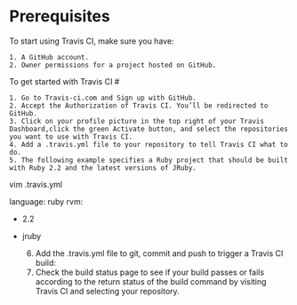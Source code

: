 # Prerequisites #

To start using Travis CI, make sure you have:

    1. A GitHub account.
    2. Owner permissions for a project hosted on GitHub.

To get started with Travis CI #

    1. Go to Travis-ci.com and Sign up with GitHub.
    2. Accept the Authorization of Travis CI. You’ll be redirected to GitHub.
    3. Click on your profile picture in the top right of your Travis Dashboard,click the green Activate button, and select the repositories you want to use with Travis CI.
    4. Add a .travis.yml file to your repository to tell Travis CI what to do.
    5. The following example specifies a Ruby project that should be built with Ruby 2.2 and the latest versions of JRuby.

vim .travis.yml

language: ruby
rvm:
 - 2.2
 - jruby

    6. Add the .travis.yml file to git, commit and push to trigger a Travis CI build:
    7. Check the build status page to see if your build passes or fails according to the return status of the build command by visiting Travis CI and selecting your repository.
